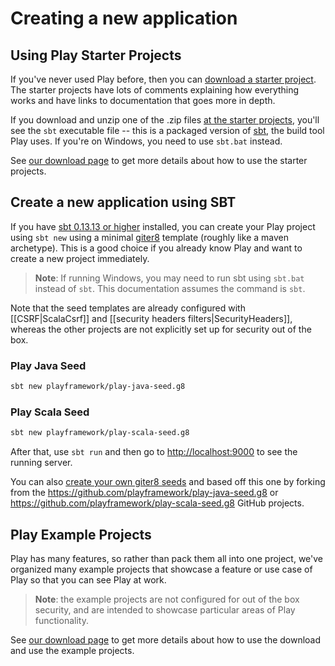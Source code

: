 <!--- Copyright (C) 2009-2017 Lightbend Inc. <https://www.lightbend.com> -->

# Creating a new application

## Using Play Starter Projects

If you've never used Play before, then you can [download a starter project](https://playframework.com/download#starters). The starter projects have lots of comments explaining how everything works and have links to documentation that goes more in depth.

If you download and unzip one of the .zip files [at the starter projects](https://playframework.com/download#starters), you'll see the `sbt` executable file -- this is a packaged version of [sbt](http://www.scala-sbt.org), the build tool Play uses. If you're on Windows, you need to use `sbt.bat` instead.

See [our download page](https://playframework.com/download#starters) to get more details about how to use the starter projects.

## Create a new application using SBT

If you have [sbt 0.13.13 or higher](http://www.scala-sbt.org) installed, you can create your Play project using `sbt new` using a minimal [giter8](http://foundweekends.org/giter8) template (roughly like a maven archetype). This is a good choice if you already know Play and want to create a new project immediately.

> **Note**: If running Windows, you may need to run sbt using `sbt.bat` instead of `sbt`. This documentation assumes the command is `sbt`.

Note that the seed templates are already configured with [[CSRF|ScalaCsrf]] and [[security headers filters|SecurityHeaders]], whereas the other projects are not explicitly set up for security out of the box.

### Play Java Seed

```bash
sbt new playframework/play-java-seed.g8
```

### Play Scala Seed

```bash
sbt new playframework/play-scala-seed.g8
```

After that, use `sbt run` and then go to <http://localhost:9000> to see the running server.

You can also [create your own giter8 seeds](http://www.foundweekends.org/giter8/usage.html) and based off this one by forking from the <https://github.com/playframework/play-java-seed.g8> or <https://github.com/playframework/play-scala-seed.g8> GitHub projects.

## Play Example Projects

Play has many features, so rather than pack them all into one project, we've organized many example projects that showcase a feature or use case of Play so that you can see Play at work.

> **Note**: the example projects are not configured for out of the box security, and are intended to showcase particular areas of Play functionality.

See [our download page](https://playframework.com/download#examples) to get more details about how to use the download and use the example projects.
